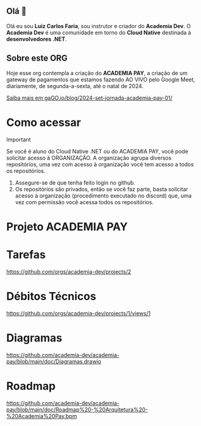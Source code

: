 
## Olá 👋

Olá eu sou **Luiz Carlos Faria**, sou instrutor e criador do **Academia Dev**. 
O **Academia Dev** é uma comunidade em torno do **Cloud Native** destinada à **desenvolvedores .NET**.

## Sobre este ORG
Hoje esse org contempla a criação do **ACADEMIA PAY**, a criação de um gateway de pagamentos que estamos fazendo AO VIVO pelo Google Meet, diariamente, de segunda-a-sexta, até o natal de 2024.

[Saiba mais em gaGO.io/blog/2024-set-jornada-academia-pay-01/](https://gago.io/blog/2024-set-jornada-academia-pay-01/)

# Como acessar

> [!IMPORTANT]
> Se você é aluno do Cloud Native .NET ou do ACADEMIA PAY, você pode solicitar acesso à ORGANIZAÇÃO. A organização agrupa diversos repositórios, uma vez com acesso à organização você tem acesso a todos os repositórios.
 
1. Assegure-se de que tenha feito login no github.
2. Os repositórios são privados, então se você faz parte, basta solicitar acesso à organização (procedimento executado no discord) que, uma vez com permissão você acessa todos os repositórios.

# Projeto ACADEMIA PAY

# Tarefas

https://github.com/orgs/academia-dev/projects/2

# Débitos Técnicos

https://github.com/orgs/academia-dev/projects/1/views/1

# Diagramas

https://github.com/academia-dev/academia-pay/blob/main/doc/Diagramas.drawio

# Roadmap 

https://github.com/academia-dev/academia-pay/blob/main/doc/Roadmap%20-%20Arquitetura%20-%20Academia%20Pay.bpm
